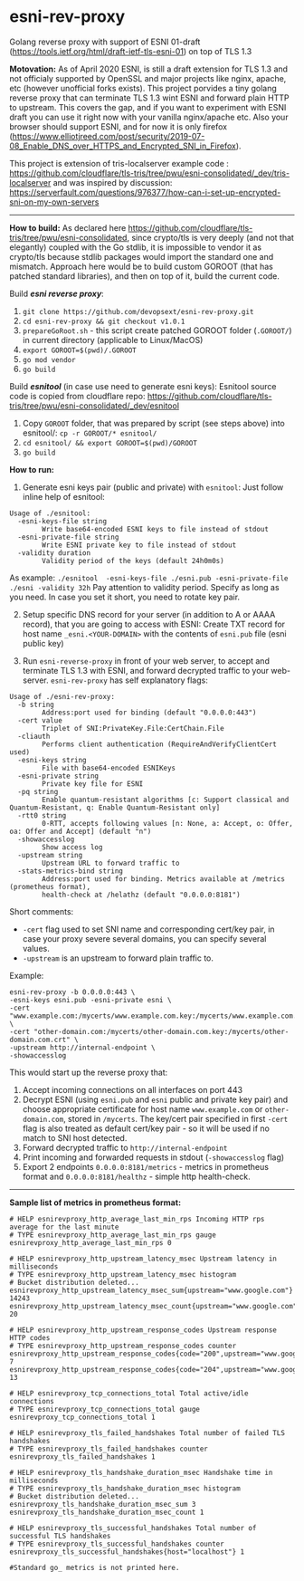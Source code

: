 # esni-rev-proxy
Golang reverse proxy with support of ESNI 01-draft (https://tools.ietf.org/html/draft-ietf-tls-esni-01) on top of TLS 1.3

__Motovation:__ As of April 2020 ESNI, is still a draft extension for TLS 1.3 and not officialy supported by OpenSSL and major projects like nginx, apache, etc (however unofficial forks exists). This project porvides a tiny golang reverse proxy that can terminate TLS 1.3 wint ESNI and forward plain HTTP to upstream. This covers the gap, and if you want to experiment with ESNI draft you can use it right now with your vanilla nginx/apache etc. Also your browser should support ESNI, and for now it is only firefox (https://www.elliotjreed.com/post/security/2019-07-08_Enable_DNS_over_HTTPS_and_Encrypted_SNI_in_Firefox). 

This project is extension of tris-localserver example code : https://github.com/cloudflare/tls-tris/tree/pwu/esni-consolidated/_dev/tris-localserver and was inspired by discussion: https://serverfault.com/questions/976377/how-can-i-set-up-encrypted-sni-on-my-own-servers

---
__How to build:__
As declared here https://github.com/cloudflare/tls-tris/tree/pwu/esni-consolidated, since crypto/tls is very deeply (and not that elegantly) coupled with the Go stdlib, it is impossible to vendor it as crypto/tls because stdlib packages would import the standard one and mismatch. 
Approach here would be to build custom GOROOT (that has patched standard libraries), and then on top of it, build the current code.

Build ___esni reverse proxy___:
1. `git clone https://github.com/devopsext/esni-rev-proxy.git`
2. `cd esni-rev-proxy && git checkout v1.0.1` 
3. `prepareGoRoot.sh` - this script create patched GOROOT folder (`.GOROOT/`) in current directory (applicable to Linux/MacOS)
4. `export GOROOT=$(pwd)/.GOROOT`
5. `go mod vendor`
6. `go build`

Build ___esnitool___ (in case use need to generate esni keys):
Esnitool source code is copied from cloudflare repo: 
https://github.com/cloudflare/tls-tris/tree/pwu/esni-consolidated/_dev/esnitool
1. Copy `GOROOT` folder, that was prepared by script (see steps above) into esnitool/: `cp -r GOROOT/* esnitool/`
2. `cd esnitool/ && export GOROOT=$(pwd)/GOROOT`
3. `go build`


__How to run:__
1. Generate esni keys pair (public and private) with `esnitool`:
Just follow inline help of esnitool:
```
Usage of ./esnitool:
  -esni-keys-file string
        Write base64-encoded ESNI keys to file instead of stdout
  -esni-private-file string
        Write ESNI private key to file instead of stdout
  -validity duration
        Validity period of the keys (default 24h0m0s)
```
As example:
`./esnitool  -esni-keys-file ./esni.pub -esni-private-file ./esni -validity 32h`
Pay attention to validity period. Specify as long as you need. In case you set it short,
you need to rotate key pair.

2. Setup specific DNS record for your server (in addition to A or AAAA record), that you are going to access with ESNI:
 Create TXT record for host name `_esni.<YOUR-DOMAIN>` with the contents of `esni.pub` file (esni public key)
 
3. Run `esni-reverse-proxy` in front of your web server, to accept and terminate TLS 1.3 with ESNI,
and forward decrypted traffic to your web-server. `esni-rev-proxy` has self explanatory flags:
```
Usage of ./esni-rev-proxy:
  -b string
        Address:port used for binding (default "0.0.0.0:443")
  -cert value
        Triplet of SNI:PrivateKey.File:CertChain.File
  -cliauth
        Performs client authentication (RequireAndVerifyClientCert used)
  -esni-keys string
        File with base64-encoded ESNIKeys
  -esni-private string
        Private key file for ESNI
  -pq string
        Enable quantum-resistant algorithms [c: Support classical and Quantum-Resistant, q: Enable Quantum-Resistant only]
  -rtt0 string
        0-RTT, accepts following values [n: None, a: Accept, o: Offer, oa: Offer and Accept] (default "n")
  -showaccesslog
        Show access log
  -upstream string
        Upstream URL to forward traffic to
  -stats-metrics-bind string
        Address:port used for binding. Metrics available at /metrics (prometheus format),
        health-check at /helathz (default "0.0.0.0:8181")
```
Short comments:
* `-cert` flag used to set SNI name and corresponding cert/key pair, in case your proxy severe several domains, you can specify several values.
* `-upstream` is an upstream to forward plain traffic to.

Example:

```
esni-rev-proxy -b 0.0.0.0:443 \
-esni-keys esni.pub -esni-private esni \
-cert "www.example.com:/mycerts/www.example.com.key:/mycerts/www.example.com.crt" \
-cert "other-domain.com:/mycerts/other-domain.com.key:/mycerts/other-domain.com.crt" \
-upstream http://internal-endpoint \
-showaccesslog
```

This would start up the reverse proxy that:
1. Accept incoming connections on all interfaces on port 443
2. Decrypt ESNI (using `esni.pub` and `esni` public and private key pair) and choose appropriate certificate for host name `www.example.com` or `other-domain.com`,
stored in `/mycerts`. The key/cert pair specified in first `-cert` flag is also treated as default cert/key pair - 
so it will be used if no match to SNI host detected.
3. Forward decrypted traffic to `http://internal-endpoint`
4. Print incoming and forwarded requests in stdout (`-showaccesslog` flag)
5. Export 2 endpoints `0.0.0.0:8181/metrics` - metrics in prometheus format and
`0.0.0.0:8181/healthz` - simple http health-check.

---
__Sample list of metrics in prometheus format:__
```
# HELP esnirevproxy_http_average_last_min_rps Incoming HTTP rps average for the last minute
# TYPE esnirevproxy_http_average_last_min_rps gauge
esnirevproxy_http_average_last_min_rps 0

# HELP esnirevproxy_http_upstream_latency_msec Upstream latency in milliseconds
# TYPE esnirevproxy_http_upstream_latency_msec histogram
# Bucket distribution deleted...
esnirevproxy_http_upstream_latency_msec_sum{upstream="www.google.com"} 14243
esnirevproxy_http_upstream_latency_msec_count{upstream="www.google.com"} 20

# HELP esnirevproxy_http_upstream_response_codes Upstream response HTTP codes
# TYPE esnirevproxy_http_upstream_response_codes counter
esnirevproxy_http_upstream_response_codes{code="200",upstream="www.google.com"} 7
esnirevproxy_http_upstream_response_codes{code="204",upstream="www.google.com"} 13

# HELP esnirevproxy_tcp_connections_total Total active/idle connections
# TYPE esnirevproxy_tcp_connections_total gauge
esnirevproxy_tcp_connections_total 1

# HELP esnirevproxy_tls_failed_handshakes Total number of failed TLS handshakes
# TYPE esnirevproxy_tls_failed_handshakes counter
esnirevproxy_tls_failed_handshakes 1

# HELP esnirevproxy_tls_handshake_duration_msec Handshake time in milliseconds
# TYPE esnirevproxy_tls_handshake_duration_msec histogram
# Bucket distribution deleted...
esnirevproxy_tls_handshake_duration_msec_sum 3
esnirevproxy_tls_handshake_duration_msec_count 1

# HELP esnirevproxy_tls_successful_handshakes Total number of successful TLS handshakes
# TYPE esnirevproxy_tls_successful_handshakes counter
esnirevproxy_tls_successful_handshakes{host="localhost"} 1

#Standard go_ metrics is not printed here.
```